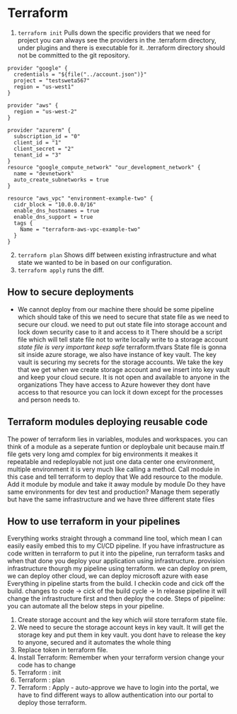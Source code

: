 # Terraform

1. `terraform init` Pulls down the specific providers that we need for project you can always see the providers in the .terraform directory, under plugins and there is executable for it. .terraform directory should not be committed to the git repository.
```
provider "google" {
  credentials = "${file("../account.json")}"
  project = "testsweta567"
  region = "us-west1"
}

provider "aws" {
  region = "us-west-2"
}

provider "azurerm" {
  subscription_id = "0"
  client_id = "1"
  client_secret = "2"
  tenant_id = "3"
}
resource "google_compute_network" "our_development_network" {
  name = "devnetwork"
  auto_create_subnetworks = true
}

resource "aws_vpc" "environment-example-two" {
  cidr_block = "10.0.0.0/16"
  enable_dns_hostnames = true
  enable_dns_support = true
  tags {
    Name = "terraform-aws-vpc-example-two"
  }
}
```

2. `terraform plan` Shows diff between existing infrastructure and what state we wanted to be in based on our configuration.
3. `terraform apply` runs the diff.

## How to secure deployments
- We cannot deploy from our machine there should be some pipeline which should take of this we need to secure that state file as we need to secure our cloud.
we need to put out state file into storage account and lock down security case to it and access to it
There should be a script file which will tell state file not to write locally write to a storage account
*state file is very important keep safe*
terraform.tfvars
State file is gonna sit inside azure storage, we also have instance of key vault.
The key vault is securing my secrets for the storage accounts.
We take the key that we get when we create storage account and we insert into key vault and keep your cloud secure. It is not open and available to anyone in the organizations 
They have access to Azure however they dont have access to that resource
you can lock it down except for the processes and person needs to.
## Terraform modules deploying reusable code
The power of terraform lies in variables, modules and workspaces.
you can think of a module as a seperate funtion or deploybale unit because main.tf file gets very long amd complex for big environments
it meakes it repeatable and redeployable not just one data center one environment, multiple environment
it is very much like calling a method. Call module in this case and tell terraform to deploy that
We add resource to the module. Add it module by module and take it away module by module
Do they have same environments for dev test and production? Manage them seperatly but have the same
infrastructure and we have three different state files



## How to use terraform in your pipelines
Everything works straight through a command line tool,
which mean I can easily easily embed this to my CI/CD pipeline.
If you have infrastructure as code written in terraform to put it into the pipeline, run terraform tasks and when that done you deploy your application using infrastructure.
provision infrastructure thourgh my pipeline using terraform.
we can deploy on prem, we can deploy other cloud, we can deploy microsoft azure with ease
Everything in pipeline starts from the build. I checkin code and cick off the build.
changes to code -> cick of the build cycle -> 
In release pipeline it will change the infrastructure first and then deploy the code.
Steps of pipeline: you can automate all the below steps in your pipeline.
1. Create storage account and the key which wiil store terraform state file.
2. We need to secure the storage account keys in key vault. It will get the storage key and put them in key vault. you dont have to release the key to anyone, secured and it automates the whole thing
3. Replace token in terraform file.
4. Install Terraform: Remember when your terraform version change your code has to change
5. Terraform : init
6. Terraform : plan
7. Terraform : Apply - auto-approve
we have to login into the portal, we have to find different ways to allow authentication into our portal to deploy those terraform.
